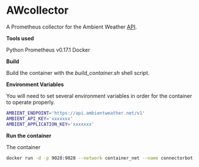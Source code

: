 # AWcollector

A Prometheus collector for the Ambient Weather [API](https://ambientweather.docs.apiary.io/#introduction/authentication).

**Tools used**

Python Prometheus v0.17.1
Docker

**Build**

Build the container with the *build_container.sh* shell script.

**Environment Variables**

You will need to set several environment variables in order for the container to operate properly.

```bash
AMBIENT_ENDPOINT='https://api.ambientweather.net/v1'
AMBIENT_API_KEY='xxxxxxx'
AMBIENT_APPLICATION_KEY='xxxxxxx'
```

**Run the container**

The container 

```bash
docker run -d -p 9028:9028 --network container_net --name connectorbot -e AMBIENT_APPLICATION_KEY="xxxxx" -e AMBIENT_API_KEY="xxxxx" -e AMBIENT_ENDPOINT="https://api.ambientweather.net/v1" connectorbot:latest
```